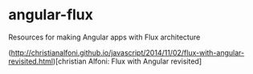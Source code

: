 # angular-flux
Resources for making Angular apps with Flux architecture

(http://christianalfoni.github.io/javascript/2014/11/02/flux-with-angular-revisited.html)[christian Alfoni: Flux with Angular revisited]
